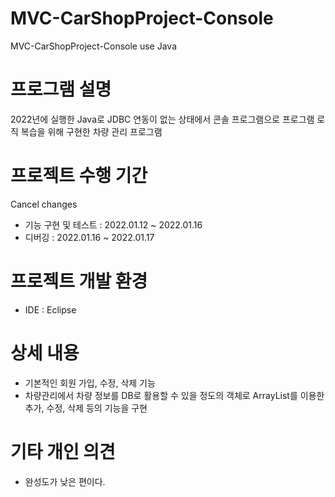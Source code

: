 # MVC-CarShopProject-Console
 MVC-CarShopProject-Console use Java
 
# 프로그램 설명
2022년에 실행한 Java로 JDBC 연동이 없는 상태에서 콘솔 프로그램으로 프로그램 로직 복습을 위해 구현한 차량 관리 프로그램

# 프로젝트 수행 기간
Cancel changes
- 기능 구현 및 테스트 : 2022.01.12 ~ 2022.01.16
- 디버깅            : 2022.01.16 ~ 2022.01.17

# 프로젝트 개발 환경
- IDE : Eclipse


# 상세 내용
- 기본적인 회원 가입, 수정, 삭제 기능
- 차량관리에서 차량 정보를 DB로 활용할 수 있을 정도의 객체로 ArrayList를 이용한 추가, 수정, 삭제 등의 기능을 구현
 
# 기타 개인 의견
- 완성도가 낮은 편이다.